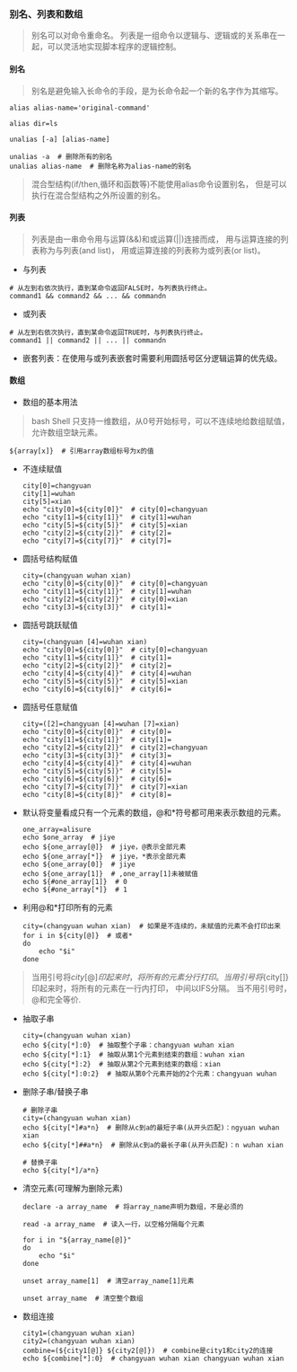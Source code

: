 ### 别名、列表和数组> 别名可以对命令重命名。 列表是一组命令以逻辑与、逻辑或的关系串在一起，可以灵活地实现脚本程序的逻辑控制。#### 别名> 别名是避免输入长命令的手段，是为长命令起一个新的名字作为其缩写。```alias alias-name='original-command'alias dir=ls``````unalias [-a] [alias-name]unalias -a  # 删除所有的别名unalias alias-name  # 删除名称为alias-name的别名```> 混合型结构(if/then,循环和函数等)不能使用alias命令设置别名， 但是可以执行在混合型结构之外所设置的别名。#### 列表> 列表是由一串命令用与运算(&&)和或运算(||)连接而成， 用与运算连接的列表称为与列表(and list)，用或运算连接的列表称为或列表(or list)。* 与列表```# 从左到右依次执行，直到某命令返回FALSE时，与列表执行终止。command1 && command2 && ... && commandn```* 或列表```# 从左到右依次执行，直到某命令返回TRUE时，与列表执行终止。command1 || command2 || ... || commandn```* 嵌套列表：在使用与或列表嵌套时需要利用圆括号区分逻辑运算的优先级。#### 数组* 数组的基本用法> bash Shell 只支持一维数组，从0号开始标号，可以不连续地给数组赋值，允许数组空缺元素。```${array[x]}  # 引用array数组标号为x的值```* 不连续赋值    ```    city[0]=changyuan    city[1]=wuhan    city[5]=xian    echo "city[0]=${city[0]}"  # city[0]=changyuan    echo "city[1]=${city[1]}"  # city[1]=wuhan    echo "city[5]=${city[5]}"  # city[5]=xian    echo "city[2]=${city[2]}"  # city[2]=    echo "city[7]=${city[7]}"  # city[7]=    ```* 圆括号结构赋值    ```    city=(changyuan wuhan xian)    echo "city[0]=${city[0]}"  # city[0]=changyuan    echo "city[1]=${city[1]}"  # city[1]=wuhan    echo "city[2]=${city[2]}"  # city[0]=xian    echo "city[3]=${city[3]}"  # city[1]=    ```* 圆括号跳跃赋值    ```    city=(changyuan [4]=wuhan xian)    echo "city[0]=${city[0]}"  # city[0]=changyuan    echo "city[1]=${city[1]}"  # city[1]=    echo "city[2]=${city[2]}"  # city[2]=    echo "city[4]=${city[4]}"  # city[4]=wuhan    echo "city[5]=${city[5]}"  # city[5]=xian    echo "city[6]=${city[6]}"  # city[6]=    ```* 圆括号任意赋值    ```    city=([2]=changyuan [4]=wuhan [7]=xian)    echo "city[0]=${city[0]}"  # city[0]=    echo "city[1]=${city[1]}"  # city[1]=    echo "city[2]=${city[2]}"  # city[2]=changyuan    echo "city[3]=${city[3]}"  # city[3]=    echo "city[4]=${city[4]}"  # city[4]=wuhan    echo "city[5]=${city[5]}"  # city[5]=    echo "city[6]=${city[6]}"  # city[6]=    echo "city[7]=${city[7]}"  # city[7]=xian    echo "city[8]=${city[8]}"  # city[8]=    ```* 默认将变量看成只有一个元素的数组，@和*符号都可用来表示数组的元素。    ```    one_array=alisure    echo $one_array  # jiye    echo ${one_array[@]}  # jiye，@表示全部元素    echo ${one_array[*]}  # jiye，*表示全部元素    echo ${one_array[0]}  # jiye    echo ${one_array[1]}  # ,one_array[1]未被赋值    echo ${#one_array[1]}  # 0    echo ${#one_array[*]}  # 1    ```* 利用@和*打印所有的元素    ```    city=(changyuan wuhan xian)  # 如果是不连续的，未赋值的元素不会打印出来    for i in ${city[@]}  # 或者*    do        echo "$i"    done    ```> 当用引号将${city[@]}印起来时，将所有的元素分行打印。 当用引号将${city[]}印起来时，将所有的元素在一行内打印，中间以IFS分隔。 当不用引号时，@和完全等价.* 抽取子串    ```    city=(changyuan wuhan xian)    echo ${city[*]:0}  # 抽取整个子串：changyuan wuhan xian    echo ${city[*]:1}  # 抽取从第1个元素到结束的数组：wuhan xian    echo ${city[*]:2}  # 抽取从第2个元素到结束的数组：xian    echo ${city[*]:0:2}  # 抽取从第0个元素开始的2个元素：changyuan wuhan    ```* 删除子串/替换子串    ```    # 删除子串    city=(changyuan wuhan xian)    echo ${city[*]#a*n}  # 删除从c到a的最短子串(从开头匹配)：ngyuan wuhan xian    echo ${city[*]##a*n}  # 删除从c到a的最长子串(从开头匹配)：n wuhan xian        # 替换子串    echo ${city[*]/a*n}    ```* 清空元素(可理解为删除元素)    ```    declare -a array_name  # 将array_name声明为数组，不是必须的    read -a array_name  # 读入一行，以空格分隔每个元素        for i in "${array_name[@]}"    do         echo "$i"    done        unset array_name[1]  # 清空array_name[1]元素        unset array_name  # 清空整个数组    ```* 数组连接    ```    city1=(changyuan wuhan xian)    city2=(changyuan wuhan xian)    combine=(${city1[@]} ${city2[@]})  # combine是city1和city2的连接    echo ${combine[*]:0}  # changyuan wuhan xian changyuan wuhan xian    ```         